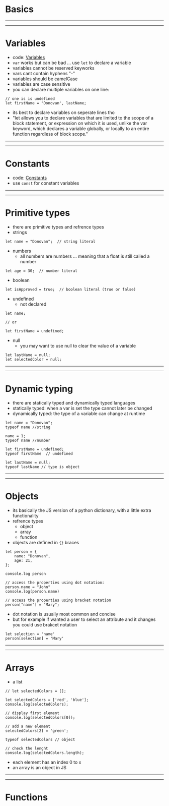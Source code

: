 # Basics
***
***
# Variables
* code: [Variables](./code/variables)
* ```var``` works but can be bad ... use ```let``` to declare a variable
* variables cannot be reserved keyworks
* vars cant contain hyphens "-"
* variables should be camelCase
* variables are case sensitive
* you can declare multiple variables on one line:
```
// one is is undefined
let firstName = "Donovan', lastName;
```
* its best to declare variables on seperate lines tho
* "let allows you to declare variables that are limited to the scope of a block statement, or expression on which it is used, unlike the var keyword, which declares a variable globally, or locally to an entire function regardless of block scope."

***
***
# Constants
* code: [Constants](./code/constants)
* use ```const``` for constant variables

***
***
# Primitive types
* there are primitive types and refrence types
* strings
```
let name = "Donovan";  // string literal
```
* numbers
  * all numbers are numbers ... meaning that a float is still called a number
```
let age = 30;  // number literal
```
* boolean
```
let isApproved = true;  // boolean literal (true or false)
```
* undefined
    * not declared
```
let name;

// or 

let firstName = undefined;
```
* null
  * you may want to use null to clear the value of a variable
```
let lastName = null;
let selectedColor = null;
```

***
***
# Dynamic typing
* there are statically typed and dynamically typed languages
* statically typed: when a var is set the type cannot later be changed
* dynamically typed: the type of a variable can change at runtime
```
let name = "Donovan";
typeof name //string

name = 1;
typeof name //number

let firstName = undefined;
typeof firstName  // undefined

let lastName = null;
typeof lastName // type is object
```

***
***
# Objects
* its basically the JS version of a python dictionary, with a little extra functionality 
* refrence types
  *  object
  *  array
  *  function
* objects are defined in ```{}``` braces
```
let person = {
    name: "Donovan",
    age: 21,
};

console.log person

// access the properties using dot notation:
person.name = "John"
console.log(person.name)

// access the properties using bracket notation
person["name"] = "Mary";

```
* dot notation is usually most common and concise
* but for example if wanted a user to select an attribute and it changes you could use brakcet notation
```
let selection = 'name'
person[selection] = 'Mary'
```

***
***
# Arrays
* a list
```
// let selectedColors = [];

let selectedColors = ['red', 'blue'];
console.log(selectedColors);

// display first element
console.log(selectedColors[0]);

// add a new element
selectedColors[2] = 'green';

typeof selectedColors // object

// check the lenght
console.log(selectedColors.length);
```

* each element has an index 0 to x
* an array is an object in JS 

***
***
# Functions